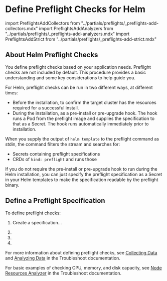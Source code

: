 # Define Preflight Checks for Helm
import PreflightsAddCollectors from "../partials/preflights/_preflights-add-collectors.mdx"
import PreflightsAddAnalyzers from "../partials/preflights/_preflights-add-analyzers.mdx"
import PreflightsAddStrict from "../partials/preflights/_preflights-add-strict.mdx"

## About Helm Preflight Checks

You define preflight checks based on your application needs. Preflight checks are not included by default. This procedure provides a basic understanding and some key considerations to help guide you.

For Helm, preflight checks can be run in two different ways, at different times:

- Before the installation, to confirm the target cluster has the resources required for a successful install.
- During the installation, as a pre-install or pre-upgrade hook. The hook runs a Pod from the preflight image and supplies the specification to that as a Secret. The hook runs automatically immediately prior to installation.

When you supply the output of `helm template` to the preflight command as stdin, the command filters the stream and searches for:

-  Secrets containing preflight specifications
-  CRDs of `kind: preflight` and runs those

If you do not require the pre-install or pre-upgrade hook to run during the Helm installation, you can just specify the preflight specification as a Secret in your Helm templates to make the specification readable by the preflight binary.

## Define a Preflight Specification

To define preflight checks:

1. Create a specification...

1. <PreflightsAddCollectors/>

1. <PreflightsAddAnalyzers/>

1. <PreflightsAddStrict/>


For more information about defining preflight checks, see [Collecting Data](https://troubleshoot.sh/docs/collect/) and [Analyzing Data](https://troubleshoot.sh/docs/analyze/) in the Troubleshoot documentation. 

For basic examples of checking CPU, memory, and disk capacity, see [Node Resources Analyzer](https://troubleshoot.sh/reference/analyzers/node-resources/) in the Troubleshoot documentation.
